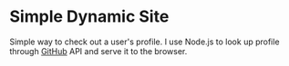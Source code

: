 # Simple Dynamic Site
Simple way to check out a user's profile. I use Node.js to look up profile through [GitHub](https://github.com) API and serve it to the browser.
